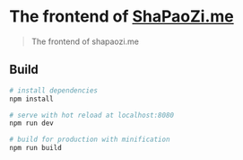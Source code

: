 # The frontend of [ShaPaoZi.me](http://www.shapaozi.me)

> The frontend of shapaozi.me

## Build

``` bash
# install dependencies
npm install

# serve with hot reload at localhost:8080
npm run dev

# build for production with minification
npm run build

```
